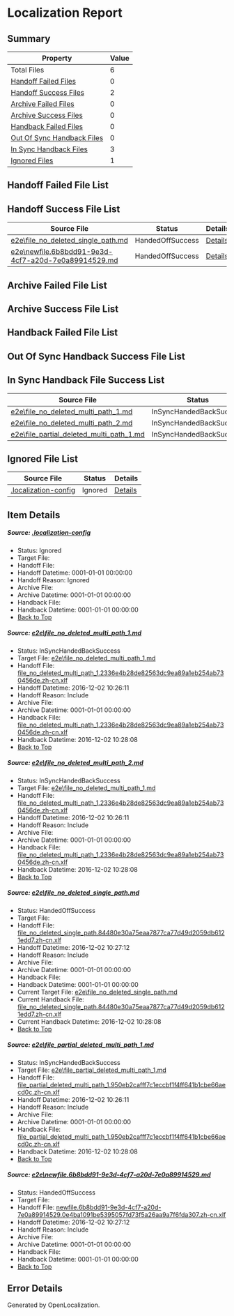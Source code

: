 # <a name='report-top'></a> Localization Report

## Summary
 Property | Value 
 -------- | ----- 
 Total Files | 6
[ Handoff Failed Files ](#handoff-failed-list)| 0
[ Handoff Success Files ](#handoff-success-list)| 2
[ Archive Failed Files ](#archive-failed-list)| 0
[ Archive Success Files ](#archive-success-list)| 0
[ Handback Failed Files ](#handback-failed-list)| 0
[ Out Of Sync Handback Files ](#outofsync-handback-success-list)| 0
[ In Sync Handback Files ](#insync-handback-success-list)| 3
[ Ignored Files ](#ignored-list)| 1

## <a name='handoff-failed-list'></a> Handoff Failed File List

## <a name='handoff-success-list'></a> Handoff Success File List
 Source File | Status | Details 
 ----------- | ------ | ------- 
 [e2e\file_no_deleted_single_path.md](https://github.com/OpenLocalizationTestOrg/ol-test0/blob/0e1678ef6888b43e2787a2d4db04d9f9d5b36c4d/e2e/file_no_deleted_single_path.md) | HandedOffSuccess | [Details](#b4d19d14bf3809b7284b469c219c69cac3e114453)
 [e2e\newfile.6b8bdd91-9e3d-4cf7-a20d-7e0a89914529.md](https://github.com/OpenLocalizationTestOrg/ol-test0/blob/0e1678ef6888b43e2787a2d4db04d9f9d5b36c4d/e2e/newfile.6b8bdd91-9e3d-4cf7-a20d-7e0a89914529.md) | HandedOffSuccess | [Details](#2fe5b06684712d03e97e44beb6eff94c93893cad5)

## <a name='archive-failed-list'></a> Archive Failed File List

## <a name='archive-success-list'></a> Archive Success File List

## <a name='handback-failed-list'></a> Handback Failed File List

## <a name='outofsync-handback-success-list'></a> Out Of Sync Handback Success File List

## <a name='insync-handback-success-list'></a> In Sync Handback File Success List
 Source File | Status | Details 
 ----------- | ------ | ------- 
 [e2e\file_no_deleted_multi_path_1.md](https://github.com/OpenLocalizationTestOrg/ol-test0/blob/ad9264b9c08c6c73355f5a6ed7b6aa9ee756c968/e2e/file_no_deleted_multi_path_1.md) | InSyncHandedBackSuccess | [Details](#fa57ebb29f6f0be5feb83c46b09ec58f2f78beab1)
 [e2e\file_no_deleted_multi_path_2.md](https://github.com/OpenLocalizationTestOrg/ol-test0/blob/0e1678ef6888b43e2787a2d4db04d9f9d5b36c4d/e2e/file_no_deleted_multi_path_2.md) | InSyncHandedBackSuccess | [Details](#fa57ebb29f6f0be5feb83c46b09ec58f2f78beab2)
 [e2e\file_partial_deleted_multi_path_1.md](https://github.com/OpenLocalizationTestOrg/ol-test0/blob/ad9264b9c08c6c73355f5a6ed7b6aa9ee756c968/e2e/file_partial_deleted_multi_path_1.md) | InSyncHandedBackSuccess | [Details](#670475df875ada24ee4a30b3cda6c4316fe72b004)

## <a name='ignored-list'></a> Ignored File List
 Source File | Status | Details 
 ----------- | ------ | ------- 
 [.localization-config](https://github.com/OpenLocalizationTestOrg/ol-test0/blob/0e1678ef6888b43e2787a2d4db04d9f9d5b36c4d/.localization-config) | Ignored | [Details](#c268a05ecaa7ec85942ed632c29928ee5bd6da8d0)

## Item Details
##### <a name='c268a05ecaa7ec85942ed632c29928ee5bd6da8d0'></a> Source: [.localization-config](https://github.com/OpenLocalizationTestOrg/ol-test0/blob/0e1678ef6888b43e2787a2d4db04d9f9d5b36c4d/.localization-config)
* Status: Ignored
* Target File: 
* Handoff File: 
* Handoff Datetime: 0001-01-01 00:00:00
* Handoff Reason: Ignored
* Archive File: 
* Archive Datetime: 0001-01-01 00:00:00
* Handback File: 
* Handback Datetime: 0001-01-01 00:00:00
* [Back to Top](#report-top)

##### <a name='fa57ebb29f6f0be5feb83c46b09ec58f2f78beab1'></a> Source: [e2e\file_no_deleted_multi_path_1.md](https://github.com/OpenLocalizationTestOrg/ol-test0/blob/ad9264b9c08c6c73355f5a6ed7b6aa9ee756c968/e2e/file_no_deleted_multi_path_1.md)
* Status: InSyncHandedBackSuccess
* Target File: [e2e\file_no_deleted_multi_path_1.md](https://github.com/OpenLocalizationTestOrg/ol-test0-zhcn/blob/d0784171128b6889480e1793ceede06aff0bba81/e2e/file_no_deleted_multi_path_1.md)
* Handoff File: [file_no_deleted_multi_path_1.2336e4b28de82563dc9ea89a1eb254ab730456de.zh-cn.xlf](https://github.com/OpenLocalizationTestOrg/ol-test0-handoff/blob/b0e12f3e6212e3858dcf9305e1c16093db27b08c/ol-handoff/OpenLocalizationTestOrg/ol-test0-zhcn/shujia/mt/file_no_deleted_multi_path_1.2336e4b28de82563dc9ea89a1eb254ab730456de.zh-cn.xlf)
* Handoff Datetime: 2016-12-02 10:26:11
* Handoff Reason: Include
* Archive File: 
* Archive Datetime: 0001-01-01 00:00:00
* Handback File: [file_no_deleted_multi_path_1.2336e4b28de82563dc9ea89a1eb254ab730456de.zh-cn.xlf](https://github.com/OpenLocalizationTestOrg/ol-test0-handback/blob/1cfacf31c02a8397c245c37f250f76dc2d6b9d0d/ol-handback/OpenLocalizationTestOrg/ol-test0-zhcn/shujia/mt/file_no_deleted_multi_path_1.2336e4b28de82563dc9ea89a1eb254ab730456de.zh-cn.xlf)
* Handback Datetime: 2016-12-02 10:28:08
* [Back to Top](#report-top)

##### <a name='fa57ebb29f6f0be5feb83c46b09ec58f2f78beab2'></a> Source: [e2e\file_no_deleted_multi_path_2.md](https://github.com/OpenLocalizationTestOrg/ol-test0/blob/0e1678ef6888b43e2787a2d4db04d9f9d5b36c4d/e2e/file_no_deleted_multi_path_2.md)
* Status: InSyncHandedBackSuccess
* Target File: [e2e\file_no_deleted_multi_path_1.md](https://github.com/OpenLocalizationTestOrg/ol-test0-zhcn/blob/d0784171128b6889480e1793ceede06aff0bba81/e2e/file_no_deleted_multi_path_1.md)
* Handoff File: [file_no_deleted_multi_path_1.2336e4b28de82563dc9ea89a1eb254ab730456de.zh-cn.xlf](https://github.com/OpenLocalizationTestOrg/ol-test0-handoff/blob/b0e12f3e6212e3858dcf9305e1c16093db27b08c/ol-handoff/OpenLocalizationTestOrg/ol-test0-zhcn/shujia/mt/file_no_deleted_multi_path_1.2336e4b28de82563dc9ea89a1eb254ab730456de.zh-cn.xlf)
* Handoff Datetime: 2016-12-02 10:26:11
* Handoff Reason: Include
* Archive File: 
* Archive Datetime: 0001-01-01 00:00:00
* Handback File: [file_no_deleted_multi_path_1.2336e4b28de82563dc9ea89a1eb254ab730456de.zh-cn.xlf](https://github.com/OpenLocalizationTestOrg/ol-test0-handback/blob/1cfacf31c02a8397c245c37f250f76dc2d6b9d0d/ol-handback/OpenLocalizationTestOrg/ol-test0-zhcn/shujia/mt/file_no_deleted_multi_path_1.2336e4b28de82563dc9ea89a1eb254ab730456de.zh-cn.xlf)
* Handback Datetime: 2016-12-02 10:28:08
* [Back to Top](#report-top)

##### <a name='b4d19d14bf3809b7284b469c219c69cac3e114453'></a> Source: [e2e\file_no_deleted_single_path.md](https://github.com/OpenLocalizationTestOrg/ol-test0/blob/0e1678ef6888b43e2787a2d4db04d9f9d5b36c4d/e2e/file_no_deleted_single_path.md)
* Status: HandedOffSuccess
* Target File: 
* Handoff File: [file_no_deleted_single_path.84480e30a75eaa7877ca77d49d2059db6121edd7.zh-cn.xlf](https://github.com/OpenLocalizationTestOrg/ol-test0-handoff/blob/434c446adb8df7da1b8f2981467ffb876c4d31b9/ol-handoff/OpenLocalizationTestOrg/ol-test0-zhcn/shujia/mt/file_no_deleted_single_path.84480e30a75eaa7877ca77d49d2059db6121edd7.zh-cn.xlf)
* Handoff Datetime: 2016-12-02 10:27:12
* Handoff Reason: Include
* Archive File: 
* Archive Datetime: 0001-01-01 00:00:00
* Handback File: 
* Handback Datetime: 0001-01-01 00:00:00
* Current Target File: [e2e\file_no_deleted_single_path.md](https://github.com/OpenLocalizationTestOrg/ol-test0-zhcn/blob/d0784171128b6889480e1793ceede06aff0bba81/e2e/file_no_deleted_single_path.md)
* Current Handback File: [file_no_deleted_single_path.84480e30a75eaa7877ca77d49d2059db6121edd7.zh-cn.xlf](https://github.com/OpenLocalizationTestOrg/ol-test0-handback/blob/1cfacf31c02a8397c245c37f250f76dc2d6b9d0d/ol-handback/OpenLocalizationTestOrg/ol-test0-zhcn/shujia/mt/file_no_deleted_single_path.84480e30a75eaa7877ca77d49d2059db6121edd7.zh-cn.xlf)
* Current Handback Datetime: 2016-12-02 10:28:08
* [Back to Top](#report-top)

##### <a name='670475df875ada24ee4a30b3cda6c4316fe72b004'></a> Source: [e2e\file_partial_deleted_multi_path_1.md](https://github.com/OpenLocalizationTestOrg/ol-test0/blob/ad9264b9c08c6c73355f5a6ed7b6aa9ee756c968/e2e/file_partial_deleted_multi_path_1.md)
* Status: InSyncHandedBackSuccess
* Target File: [e2e\file_partial_deleted_multi_path_1.md](https://github.com/OpenLocalizationTestOrg/ol-test0-zhcn/blob/d0784171128b6889480e1793ceede06aff0bba81/e2e/file_partial_deleted_multi_path_1.md)
* Handoff File: [file_partial_deleted_multi_path_1.950eb2cafff7c1eccbf1f4ff641b1cbe66aecd0c.zh-cn.xlf](https://github.com/OpenLocalizationTestOrg/ol-test0-handoff/blob/b0e12f3e6212e3858dcf9305e1c16093db27b08c/ol-handoff/OpenLocalizationTestOrg/ol-test0-zhcn/shujia/mt/file_partial_deleted_multi_path_1.950eb2cafff7c1eccbf1f4ff641b1cbe66aecd0c.zh-cn.xlf)
* Handoff Datetime: 2016-12-02 10:26:11
* Handoff Reason: Include
* Archive File: 
* Archive Datetime: 0001-01-01 00:00:00
* Handback File: [file_partial_deleted_multi_path_1.950eb2cafff7c1eccbf1f4ff641b1cbe66aecd0c.zh-cn.xlf](https://github.com/OpenLocalizationTestOrg/ol-test0-handback/blob/1cfacf31c02a8397c245c37f250f76dc2d6b9d0d/ol-handback/OpenLocalizationTestOrg/ol-test0-zhcn/shujia/mt/file_partial_deleted_multi_path_1.950eb2cafff7c1eccbf1f4ff641b1cbe66aecd0c.zh-cn.xlf)
* Handback Datetime: 2016-12-02 10:28:08
* [Back to Top](#report-top)

##### <a name='2fe5b06684712d03e97e44beb6eff94c93893cad5'></a> Source: [e2e\newfile.6b8bdd91-9e3d-4cf7-a20d-7e0a89914529.md](https://github.com/OpenLocalizationTestOrg/ol-test0/blob/0e1678ef6888b43e2787a2d4db04d9f9d5b36c4d/e2e/newfile.6b8bdd91-9e3d-4cf7-a20d-7e0a89914529.md)
* Status: HandedOffSuccess
* Target File: 
* Handoff File: [newfile.6b8bdd91-9e3d-4cf7-a20d-7e0a89914529.0e4ba1091be5395057fd73f5a26aa9a7f6fda307.zh-cn.xlf](https://github.com/OpenLocalizationTestOrg/ol-test0-handoff/blob/434c446adb8df7da1b8f2981467ffb876c4d31b9/ol-handoff/OpenLocalizationTestOrg/ol-test0-zhcn/shujia/mt/newfile.6b8bdd91-9e3d-4cf7-a20d-7e0a89914529.0e4ba1091be5395057fd73f5a26aa9a7f6fda307.zh-cn.xlf)
* Handoff Datetime: 2016-12-02 10:27:12
* Handoff Reason: Include
* Archive File: 
* Archive Datetime: 0001-01-01 00:00:00
* Handback File: 
* Handback Datetime: 0001-01-01 00:00:00
* [Back to Top](#report-top)


## Error Details

Generated by OpenLocalization.
